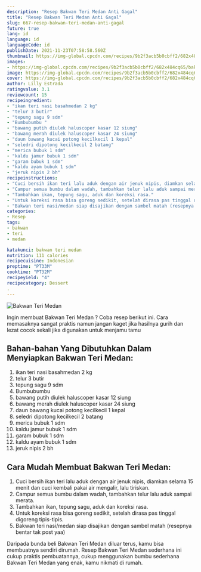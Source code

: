 ```yaml
---
description: "Resep Bakwan Teri Medan Anti Gagal"
title: "Resep Bakwan Teri Medan Anti Gagal"
slug: 667-resep-bakwan-teri-medan-anti-gagal
future: true
lang: id
language: id
languageCode: id
publishDate: 2021-11-23T07:58:58.560Z 
thumbnail: https://img-global.cpcdn.com/recipes/9b2f3acb5b0cbff2/682x484cq65/bakwan-teri-medan-foto-resep-utama.png
images:
- https://img-global.cpcdn.com/recipes/9b2f3acb5b0cbff2/682x484cq65/bakwan-teri-medan-foto-resep-utama.png
image: https://img-global.cpcdn.com/recipes/9b2f3acb5b0cbff2/682x484cq65/bakwan-teri-medan-foto-resep-utama.png
cover: https://img-global.cpcdn.com/recipes/9b2f3acb5b0cbff2/682x484cq65/bakwan-teri-medan-foto-resep-utama.png
author: Lilly Estrada
ratingvalue: 3.1
reviewcount: 15
recipeingredient:
- "ikan teri nasi basahmedan 2 kg"
- "telur 3 butir"
- "tepung sagu 9 sdm"
- "Bumbubumbu "
- "bawang putih diulek haluscoper kasar 12 siung"
- "bawang merah diulek haluscoper kasar 24 siung"
- "daun bawang kucai potong kecilkecil 1 kepal"
- "seledri dipotong kecilkecil 2 batang"
- "merica bubuk 1 sdm"
- "kaldu jamur bubuk 1 sdm"
- "garam bubuk 1 sdm"
- "kaldu ayam bubuk 1 sdm"
- "jeruk nipis 2 bh"
recipeinstructions:
- "Cuci bersih ikan teri lalu aduk dengan air jenuk nipis, diamkan selama 15 menit dan cuci kembali pakai air mengalir, lalu tiriskan."
- "Campur semua bumbu dalam wadah, tambahkan telur lalu aduk sampai merata."
- "Tambahkan ikan, tepung sagu, aduk dan koreksi rasa."
- "Untuk koreksi rasa bisa goreng sedikit, setelah dirasa pas tinggal digoreng tipis-tipis."
- "Bakwan teri nasi/medan siap disajikan dengan sambel matah (resepnya bentar tak post yaa)"
categories:
- Resep
tags:
- bakwan
- teri
- medan

katakunci: bakwan teri medan 
nutrition: 111 calories
recipecuisine: Indonesian
preptime: "PT33M"
cooktime: "PT32M"
recipeyield: "4"
recipecategory: Dessert
. 
---
```



![Bakwan Teri Medan](https://img-global.cpcdn.com/recipes/9b2f3acb5b0cbff2/682x484cq65/bakwan-teri-medan-foto-resep-utama.png)

Ingin membuat Bakwan Teri Medan ? Coba resep berikut ini. Cara memasaknya sangat praktis namun jangan kaget jika hasilnya gurih dan lezat cocok sekali jika digunakan untuk menjamu tamu

<!--inarticleads1-->

## Bahan-bahan Yang Dibutuhkan Dalam Menyiapkan Bakwan Teri Medan:

1. ikan teri nasi basahmedan 2 kg
1. telur 3 butir
1. tepung sagu 9 sdm
1. Bumbubumbu 
1. bawang putih diulek haluscoper kasar 12 siung
1. bawang merah diulek haluscoper kasar 24 siung
1. daun bawang kucai potong kecilkecil 1 kepal
1. seledri dipotong kecilkecil 2 batang
1. merica bubuk 1 sdm
1. kaldu jamur bubuk 1 sdm
1. garam bubuk 1 sdm
1. kaldu ayam bubuk 1 sdm
1. jeruk nipis 2 bh



<!--inarticleads2-->

## Cara Mudah Membuat Bakwan Teri Medan:

1. Cuci bersih ikan teri lalu aduk dengan air jenuk nipis, diamkan selama 15 menit dan cuci kembali pakai air mengalir, lalu tiriskan.
1. Campur semua bumbu dalam wadah, tambahkan telur lalu aduk sampai merata.
1. Tambahkan ikan, tepung sagu, aduk dan koreksi rasa.
1. Untuk koreksi rasa bisa goreng sedikit, setelah dirasa pas tinggal digoreng tipis-tipis.
1. Bakwan teri nasi/medan siap disajikan dengan sambel matah (resepnya bentar tak post yaa)




Daripada bunda beli  Bakwan Teri Medan  diluar terus, kamu  bisa membuatnya sendiri dirumah. Resep  Bakwan Teri Medan  sederhana ini cukup praktis pembuatannya, cukup menggunakan bumbu sederhana  Bakwan Teri Medan  yang enak, kamu nikmati di rumah.
